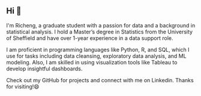 ## Hi 👋

I'm Richeng, a graduate student with a passion for data and a background in statistical analysis. I hold a Master’s degree in Statistics from the University of Sheffield and have over 1-year experience in a data support role.

I am proficient in programming languages like Python, R, and SQL, which I use for tasks including data cleansing, exploratory data analysis, and ML modeling. Also, I am skilled in using visualization tools like Tableau to develop insightful dashboards. 

Check out my GitHub for projects and connect with me on Linkedin. Thanks for visiting!😄
<!--
**atomxu10/atomxu10** is a ✨ _special_ ✨ repository because its `README.md` (this file) appears on your GitHub profile.

Here are some ideas to get you started:

- 🔭 I’m currently working on ...
- 🌱 I’m currently learning ...
- 👯 I’m looking to collaborate on ...
- 🤔 I’m looking for help with ...
- 💬 Ask me about ...
- 📫 How to reach me: ...
- 😄 Pronouns: ...
- ⚡ Fun fact: ...
-->
